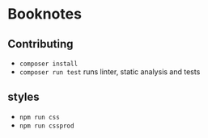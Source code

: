 # Booknotes



## Contributing

* `composer install`
* `composer run test` runs linter, static analysis and tests

## styles

* `npm run css`
* `npm run cssprod`
